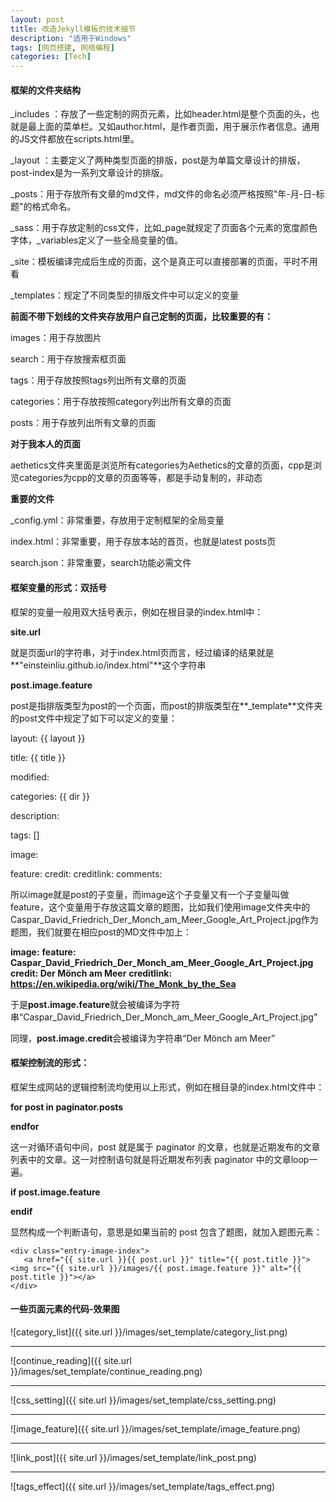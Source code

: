 ```yaml
---
layout: post
title: 改造Jekyll模板的技术细节
description: "适用于Windows"
tags: [网页搭建, 网络编程]
categories: [Tech]
---
```

#### 框架的文件夹结构

_includes ：存放了一些定制的网页元素，比如header.html是整个页面的头，也就是最上面的菜单栏。又如author.html，是作者页面，用于展示作者信息。通用的JS文件都放在scripts.html里。

_layout ：主要定义了两种类型页面的排版，post是为单篇文章设计的排版，post-index是为一系列文章设计的排版。

_posts：用于存放所有文章的md文件，md文件的命名必须严格按照"年-月-日-标题"的格式命名。

_sass：用于存放定制的css文件，比如\_page就规定了页面各个元素的宽度颜色字体，\_variables定义了一些全局变量的值。

_site：模板编译完成后生成的页面，这个是真正可以直接部署的页面，平时不用看

_templates：规定了不同类型的排版文件中可以定义的变量

**前面不带下划线的文件夹存放用户自己定制的页面，比较重要的有：**

images：用于存放图片

search：用于存放搜索框页面

tags：用于存放按照tags列出所有文章的页面

categories：用于存放按照category列出所有文章的页面

posts：用于存放列出所有文章的页面

**对于我本人的页面**

aethetics文件夹里面是浏览所有categories为Aethetics的文章的页面，cpp是浏览categories为cpp的文章的页面等等，都是手动复制的，非动态

**重要的文件**

\_config.yml：非常重要，存放用于定制框架的全局变量

index.html：非常重要，用于存放本站的首页，也就是latest posts页

search.json：非常重要，search功能必需文件



#### 框架变量的形式：双括号

框架的变量一般用双大括号表示，例如在根目录的index.html中：

**site.url**  

就是页面url的字符串，对于index.html页而言，经过编译的结果就是**"einsteinliu.github.io/index.html"**这个字符串



**post.image.feature**

 post是指排版类型为post的一个页面，而post的排版类型在**\_template**文件夹的post文件中规定了如下可以定义的变量：

layout: {{ layout }}

title: {{ title }}

modified:

categories: {{ dir }}

description:

tags: []

image:

  feature:
  credit:
  creditlink:
comments:

所以image就是post的子变量，而image这个子变量又有一个子变量叫做feature，这个变量用于存放这篇文章的题图，比如我们使用image文件夹中的Caspar_David_Friedrich_Der_Monch_am_Meer_Google_Art_Project.jpg作为题图，我们就要在相应post的MD文件中加上：

**image:**
  **feature: Caspar_David_Friedrich_Der_Monch_am_Meer_Google_Art_Project.jpg**
  **credit: Der Mönch am Meer**
  **creditlink: https://en.wikipedia.org/wiki/The_Monk_by_the_Sea**

于是**post.image.feature**就会被编译为字符串“Caspar_David_Friedrich_Der_Monch_am_Meer_Google_Art_Project.jpg”

同理，**post.image.credit**会被编译为字符串“Der Mönch am Meer”



#### 框架控制流的形式：

框架生成网站的逻辑控制流均使用以上形式，例如在根目录的index.html文件中：

**for post in paginator.posts**

**endfor**

这一对循环语句中间，post 就是属于 paginator 的文章，也就是近期发布的文章列表中的文章。这一对控制语句就是将近期发布列表 paginator 中的文章loop一遍。



**if post.image.feature**

**endif**

显然构成一个判断语句，意思是如果当前的 post 包含了题图，就加入题图元素：

    <div class="entry-image-index">
       <a href="{{ site.url }}{{ post.url }}" title="{{ post.title }}"><img src="{{ site.url }}/images/{{ post.image.feature }}" alt="{{ post.title }}"></a>
    </div>


#### 一些页面元素的代码-效果图

  ![category_list]({{ site.url }}/images/set_template/category_list.png)

------

 ![continue_reading]({{ site.url }}/images/set_template/continue_reading.png)

------

 ![css_setting]({{ site.url }}/images/set_template/css_setting.png)

------

 ![image_feature]({{ site.url }}/images/set_template/image_feature.png)

------

 ![link_post]({{ site.url }}/images/set_template/link_post.png)

------

 ![tags_effect]({{ site.url }}/images/set_template/tags_effect.png)


